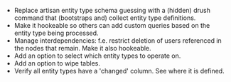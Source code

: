 
 * Replace artisan entity type schema guessing with a (hidden) drush command
 that (bootstraps and) collect entity type definitions.
 * Make it hookeable so others can add custom queries based on the entity type
 being processed.
 * Manage interdependencies: f.e. restrict deletion of users referenced in
 the nodes that remain. Make it also hookeable.
 * Add an option to select which entity types to operate on.
 * Add an option to wipe tables.
 * Verify all entity types have a 'changed' column. See where it is defined.


